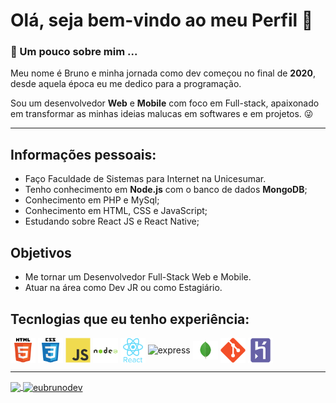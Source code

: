 # Olá, seja bem-vindo ao meu Perfil 👋

### 👦 Um pouco sobre mim ...
Meu nome é Bruno e minha jornada como dev começou no final de **2020**, desde aquela época eu me dedico para a programação.

Sou um desenvolvedor **Web** e **Mobile** com foco em Full-stack, apaixonado em transformar as minhas ideias malucas em softwares e em projetos. 😜

<hr />

## Informações pessoais:

- Faço Faculdade de Sistemas para Internet na Unicesumar.
- Tenho conhecimento em **Node.js** com o banco de dados **MongoDB**;
- Conhecimento em PHP e MySql;
- Conhecimento em HTML, CSS e JavaScript;
- Estudando sobre React JS e React Native;

## Objetivos
- Me tornar um Desenvolvedor Full-Stack Web e Mobile.
- Atuar na área como Dev JR ou como Estagiário.
  
## Tecnlogias que eu tenho experiência:

<p align="left">
<img align="center" src="https://raw.githubusercontent.com/devicons/devicon/master/icons/html5/html5-original-wordmark.svg" title="html" alt="html5" width="40" height="40"/> 
<img align="center" src="https://raw.githubusercontent.com/devicons/devicon/master/icons/css3/css3-original-wordmark.svg" title="css" alt="css3" width="40" height="40"/> 
<img align="center" src="https://raw.githubusercontent.com/devicons/devicon/master/icons/javascript/javascript-original.svg" title="JavaScript" alt="javascript" width="40" height="40"/> 
<img align="center" src="https://raw.githubusercontent.com/devicons/devicon/master/icons/nodejs/nodejs-original-wordmark.svg" alt="nodejs" width="40" height="40" title="Node JS"/>
<img align="center" src="https://raw.githubusercontent.com/devicons/devicon/master/icons/react/react-original-wordmark.svg" alt="react" width="40" height="40" title="React"/>
<img align="center" src="https://img.shields.io/badge/Express.js-000000?style=for-the-badge&logo=express&logoColor=white" title="Express JS" alt="express"/> 
<img align="center" title="MongoDB" alt="MongoDB" height="30" width="40" src="https://raw.githubusercontent.com/devicons/devicon/v2.15.1/icons/mongodb/mongodb-original.svg"> 
<img align="center" src="https://raw.githubusercontent.com/devicons/devicon/master/icons/git/git-original.svg" title="Git" alt="git" width="40" height="40"/> 
<img align="center" src="https://raw.githubusercontent.com/devicons/devicon/master/icons/heroku/heroku-plain.svg" title="Heroku" alt="heroku" width="40" height="40" />
</p>

<hr />

<p>
<a href="https://github.com/eubrunodev">
  <img align="center" src="https://github-readme-stats.vercel.app/api/top-langs/?username=eubrunodev&theme=gotham" />
</a>
<a href="https://github.com/gabrieldiasss">
 <img align="center" src="https://github-readme-stats.vercel.app/api?username=eubrunodev&show_icons=true&theme=gotham" alt="eubrunodev" />
</a>
</p>
